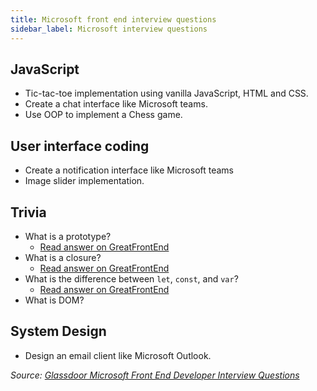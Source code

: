 ```yaml
---
title: Microsoft front end interview questions
sidebar_label: Microsoft interview questions
---
```


## JavaScript

- Tic-tac-toe implementation using vanilla JavaScript, HTML and CSS.
- Create a chat interface like Microsoft teams.
- Use OOP to implement a Chess game.

## User interface coding

- Create a notification interface like Microsoft teams
- Image slider implementation.

## Trivia

- What is a prototype?
  - [Read answer on GreatFrontEnd](https://www.greatfrontend.com/questions/quiz/javascript/explain-how-prototypal-inheritance-works)
- What is a closure?
  - [Read answer on GreatFrontEnd](https://www.greatfrontend.com/questions/quiz/javascript/what-is-a-closure-and-how-why-would-you-use-one)
- What is the difference between `let`, `const`, and `var`?
  - [Read answer on GreatFrontEnd](https://www.greatfrontend.com/questions/quiz/javascript/what-are-the-differences-between-variables-created-using-let-var-or-const)
- What is DOM?

## System Design

- Design an email client like Microsoft Outlook.

_Source: [Glassdoor Microsoft Front End Developer Interview Questions](https://www.glassdoor.sg/Interview/Microsoft-Front-End-Developer-Interview-Questions-EI_IE1651.0,9_KO10,29.htm)_
